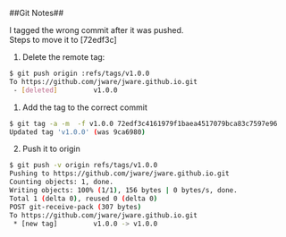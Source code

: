 ##Git Notes##

I tagged the wrong commit after it was pushed.  
Steps to move it to [72edf3c] 
1. Delete the remote tag:
~~~bash
$ git push origin :refs/tags/v1.0.0
To https://github.com/jware/jware.github.io.git
 - [deleted]         v1.0.0
~~~
1. Add the tag to the correct commit
~~~bash
$ git tag -a -m  -f v1.0.0 72edf3c4161979f1baea4517079bca83c7597e96 
Updated tag 'v1.0.0' (was 9ca6980)
~~~
2. Push it to origin
~~~bash
$ git push -v origin refs/tags/v1.0.0
Pushing to https://github.com/jware/jware.github.io.git
Counting objects: 1, done.
Writing objects: 100% (1/1), 156 bytes | 0 bytes/s, done.
Total 1 (delta 0), reused 0 (delta 0)
POST git-receive-pack (307 bytes)
To https://github.com/jware/jware.github.io.git
 * [new tag]         v1.0.0 -> v1.0.0
~~~
